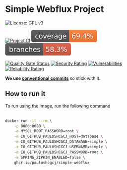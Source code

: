 # Simple Webflux Project

[![License: GPL v3](https://img.shields.io/badge/License-GPLv3-blue.svg)](https://www.gnu.org/licenses/gpl-3.0)

[![Project CI](https://github.com/paulushcgcj/simple-webflux/actions/workflows/ci.yml/badge.svg)](https://github.com/paulushcgcj/simple-webflux/actions/workflows/ci.yml) 
![Coverage](.github/badges/jacoco.svg) 
![Branches](.github/badges/branches.svg)

[![Quality Gate Status](https://sonarcloud.io/api/project_badges/measure?project=paulushcgcj_simple-webflux&metric=alert_status)](https://sonarcloud.io/summary/new_code?id=paulushcgcj_simple-webflux)
[![Security Rating](https://sonarcloud.io/api/project_badges/measure?project=paulushcgcj_simple-webflux&metric=security_rating)](https://sonarcloud.io/summary/new_code?id=paulushcgcj_simple-webflux)
[![Vulnerabilities](https://sonarcloud.io/api/project_badges/measure?project=paulushcgcj_simple-webflux&metric=vulnerabilities)](https://sonarcloud.io/summary/new_code?id=paulushcgcj_simple-webflux)
[![Reliability Rating](https://sonarcloud.io/api/project_badges/measure?project=paulushcgcj_simple-webflux&metric=reliability_rating)](https://sonarcloud.io/summary/new_code?id=paulushcgcj_simple-webflux)

**We use [conventional commits](https://www.conventionalcommits.org/en/v1.0.0/)** so stick with it.

## How to run it

To run using the image, run the following command

```sh

docker run -it --rm \
    -p 8080:8080 \
    -e MYSQL_ROOT_PASSWORD=root \
    -e IO_GITHUB_PAULUSHCGCJ_HOST=database \
    -e IO_GITHUB_PAULUSHCGCJ_DATABASE=simple \
    -e IO_GITHUB_PAULUSHCGCJ_USERNAME=simple \
    -e IO_GITHUB_PAULUSHCGCJ_PASSWORD=root \
    -e SPRING_ZIPKIN_ENABLED=false \
    ghcr.io/paulushcgcj/simple-webflux

```